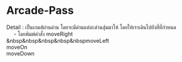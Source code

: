 # Arcade-Pass

Detail : เป็นเกมส์ผ่านด่าน โดยจะมีด่านแต่ละด่านสุ่มมาให้ โดยให้เราเดินไปยังที่ที่กำหนด<br>
&nbsp;&nbsp;&nbsp;&nbsp;&nbsp;- โดยพิมพ์คำสั่ง moveRight<br>
&nbsp&nbsp&nbsp&nbsp&nbspmoveLeft<br>
                                                                                  moveOn<br>
                                                                                  moveDown<br>
